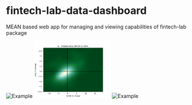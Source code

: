 # fintech-lab-data-dashboard
MEAN based web app for managing and viewing capabilities of fintech-lab package

<img src="https://i.imgur.com/APwAsCo.png" alt="Example" width="210"> <img src="https://raw.githubusercontent.com/Thomas-Power/fintech-lab/master/example%20outputs/Figure_2.png" alt="Example" width="210"> <img src="https://i.imgur.com/kldRIiy.png" alt="Example" width="210">
